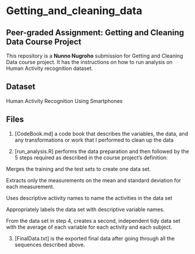 # Getting_and_cleaning_data

## Peer-graded Assignment: Getting and Cleaning Data Course Project ##
This repository is a **Nunno Nugroho** submission for Getting and Cleaning Data course project. It has the instructions on how to run analysis on Human Activity recognition dataset.

## Dataset ##
Human Activity Recognition Using Smartphones

## Files ##
1. [CodeBook.md] a code book that describes the variables, the data, and any transformations or work that I performed to clean up the data

2. [run_analysis.R] performs the data preparation and then followed by the 5 steps required as described in the course project’s definition:

  Merges the training and the test sets to create one data set.
  
  Extracts only the measurements on the mean and standard deviation for each measurement.
  
  Uses descriptive activity names to name the activities in the data set
  
  Appropriately labels the data set with descriptive variable names.
  
  From the data set in step 4, creates a second, independent tidy data set with the average of each variable for each activity and each subject.

3. [FinalData.txt] is the exported final data after going through all the sequences described above.
